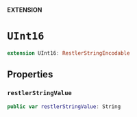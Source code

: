 **EXTENSION**

# `UInt16`
```swift
extension UInt16: RestlerStringEncodable
```

## Properties
### `restlerStringValue`

```swift
public var restlerStringValue: String
```
